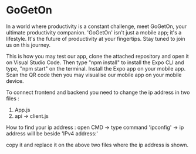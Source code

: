 # GoGetOn

In a world where productivity is a constant challenge, meet GoGetOn, your ultimate productivity companion.
'GoGetOn' isn't just a mobile app; it's a lifestyle. It's the future of productivity at your fingertips. Stay tuned to join us on this journey.

This is how you may test our app,
clone the attached repository and open it on Visual Studio Code.
Then type "npm install" to install the Expo CLI and type, "npm start" on the terminal.
Install the Expo app on your mobile app.
Scan the QR code then you may visualise our mobile app on your mobile device.

To connect frontend and backend you need to change the ip address in two files :

1. App.js
2. api -> client.js

How to find your ip address :
open CMD -> type command 'ipconfig' -> ip address will be beside 'IPv4 address:'

copy it and replace it on the above two files where the ip address is shown.
